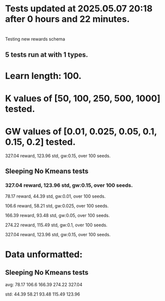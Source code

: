 # Tests updated at 2025.05.07 20:18 after 0 hours and 22 minutes.
# 
Testing new rewards schema
## 5 tests run at with 1 types.
# Learn length: 100.
# K values of [50, 100, 250, 500, 1000] tested.
# GW values of [0.01, 0.025, 0.05, 0.1, 0.15, 0.2] tested.

327.04 reward, 123.96 std, gw:0.15, over 100 seeds.


## Sleeping No Kmeans tests
### 327.04 reward, 123.96 std, gw:0.15, over 100 seeds.

78.17 reward, 44.39 std, gw:0.01, over 100 seeds.

106.6 reward, 58.21 std, gw:0.025, over 100 seeds.

166.39 reward, 93.48 std, gw:0.05, over 100 seeds.

274.22 reward, 115.49 std, gw:0.1, over 100 seeds.

327.04 reward, 123.96 std, gw:0.15, over 100 seeds.


# Data unformatted:



## Sleeping No Kmeans tests
avg:
78.17
106.6
166.39
274.22
327.04

std:
44.39
58.21
93.48
115.49
123.96

